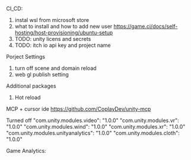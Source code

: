 CI_CD:
1. instal wsl from microsoft store
2. what to install and how to add new user https://game.ci/docs/self-hosting/host-provisioning/ubuntu-setup
3. TODO: unity licens and secrets
4. TODO: itch io api key and project name

Porject Settings
1. turn off scene and domain reload
2. web gl publish setting

Additional packages
1. Hot reload

MCP + cursor ide
https://github.com/CoplayDev/unity-mcp

Turned off
"com.unity.modules.video": "1.0.0"
"com.unity.modules.vr": "1.0.0"
"com.unity.modules.wind": "1.0.0"
"com.unity.modules.xr": "1.0.0"
"com.unity.modules.unityanalytics": "1.0.0"
"com.unity.modules.cloth": "1.0.0"

Game Analytics:


